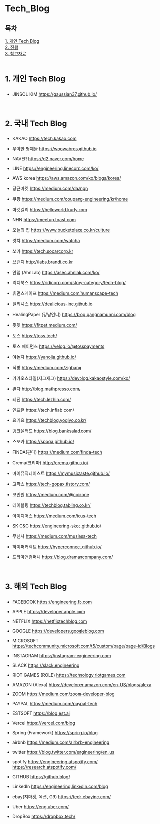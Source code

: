 # Tech_Blog
## 목차
<a href="#ch1">1. 개인 Tech Blog</a><br>
<a href="#ch2">2. 진행</a><br>
<a href="#ch3">3. 참고자료</a><br>
<br>

<a id="ch1"><h3>1. 개인 Tech Blog</h3></a>
---
- JINSOL KIM
https://gaussian37.github.io/
<br>

<a id="ch2"><h3>2. 국내 Tech Blog</h3></a>
---
- KAKAO
https://tech.kakao.com

- 우아한 형제들
https://woowabros.github.io

- NAVER
https://d2.naver.com/home

- LINE
https://engineering.linecorp.com/ko/

- AWS korea
https://aws.amazon.com/ko/blogs/korea/

- 당근마켓
https://medium.com/daangn

- 쿠팡
https://medium.com/coupang-engineering/kr/home

- 마켓컬리
https://helloworld.kurly.com

- NHN
https://meetup.toast.com

- 오늘의 집
https://www.bucketplace.co.kr/culture

- 왓챠
https://medium.com/watcha

- 쏘카
https://tech.socarcorp.kr

- 브랜디
http://labs.brandi.co.kr

- 안랩 (AhnLab)
https://asec.ahnlab.com/ko/

- 리디북스
https://ridicorp.com/story-category/tech-blog/

- 휴먼스케이프
https://medium.com/humanscape-tech

- 딜리셔스
https://dealicious-inc.github.io

- HealingPaper (강남언니)
https://blog.gangnamunni.com/blog

- 핏펫
https://fitpet.medium.com/

- 토스
https://toss.tech/

- 토스 페이먼츠
https://velog.io/@tosspayments

- 야놀자
https://yanolja.github.io/

- 직방
https://medium.com/zigbang

- 카카오스타일(지그재그)
https://devblog.kakaostyle.com/ko/

- 콴다
http://blog.mathpresso.com/

- 레진
https://tech.lezhin.com/

- 인프런
https://tech.inflab.com/

- 요기요
https://techblog.yogiyo.co.kr/

- 뱅크샐러드
https://blog.banksalad.com/

- 스포카
https://spoqa.github.io/

- FINDA(핀다)
https://medium.com/finda-tech

- Crema(크리마)
http://crema.github.io/

- 마이뮤직테이스트
https://mymusictaste.github.io/

- 고팍스
https://tech-gopax.tistory.com/

- 코인원
https://medium.com/@coinone

- 테이블링
https://techblog.tabling.co.kr/

- 아이디어스
https://medium.com/idus-tech

- SK C&C
https://engineering-skcc.github.io/

- 무신사
https://medium.com/musinsa-tech

- 하이퍼커넥트
https://hyperconnect.github.io/

- 드라마앤컴퍼니
https://blog.dramancompany.com/
<br>


<a id="ch3"><h3>3. 해외 Tech Blog</h3></a>
---
- FACEBOOK
https://engineering.fb.com

- APPLE
https://developer.apple.com

- NETFLIX
https://netflixtechblog.com

- GOOGLE
https://developers.googleblog.com

- MICROSOFT
https://techcommunity.microsoft.com/t5/custom/page/page-id/Blogs

- INSTAGRAM
https://instagram-engineering.com

- SLACK
https://slack.engineering

- RIOT GAMES (ROLE)
https://technology.riotgames.com

- AMAZON (Alexa)
https://developer.amazon.com/en-US/blogs/alexa

- ZOOM
https://medium.com/zoom-developer-blog

- PAYPAL
https://medium.com/paypal-tech

- ESTSOFT
https://blog.est.ai

- Vercel
https://vercel.com/blog

- Spring (Framework)
https://spring.io/blog

- airbnb
https://medium.com/airbnb-engineering

- twitter
https://blog.twitter.com/engineering/en_us

- spotify
https://engineering.atspotify.com/<br>
https://research.atspotify.com/

- GITHUB
https://github.blog/

- LinkedIn
https://engineering.linkedin.com/blog

- ebay(지마켓, 옥션, G9)
https://tech.ebayinc.com/

- Uber
https://eng.uber.com/

- DropBox
https://dropbox.tech/
